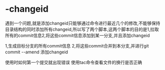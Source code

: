 # -changeid
遇到一个问题,就是添加changeid只能够通过命令进行最近几个的修改,不能够保持目录结构的同时添加所有changeid,所以写了两个脚本,这两个脚本的目的是1,拉取所有的commit信息2,将这些commit信息添加到某一分支,并且添加changeid

1,生成目标分支的所有commit信息
2,将这些commit合并到本分支,并进行git commit --amend 添加changeid

使用时如何第一个提交就出现错误
使用tac命令查看文件的换行是否正确
